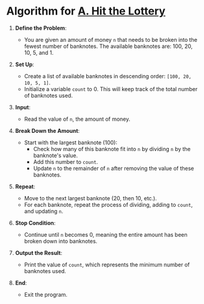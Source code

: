 # Algorithm for [A. Hit the Lottery](https://codeforces.com/problemset/problem/996/A)

1. **Define the Problem**:
   - You are given an amount of money `n` that needs to be broken into the fewest number of banknotes. The available banknotes are: 100, 20, 10, 5, and 1.

2. **Set Up**:
   - Create a list of available banknotes in descending order: `[100, 20, 10, 5, 1]`.
   - Initialize a variable `count` to 0. This will keep track of the total number of banknotes used.

3. **Input**:
   - Read the value of `n`, the amount of money.

4. **Break Down the Amount**:
   - Start with the largest banknote (100):
     - Check how many of this banknote fit into `n` by dividing `n` by the banknote's value.
     - Add this number to `count`.
     - Update `n` to the remainder of `n` after removing the value of these banknotes.

5. **Repeat**:
   - Move to the next largest banknote (20, then 10, etc.).
   - For each banknote, repeat the process of dividing, adding to `count`, and updating `n`.

6. **Stop Condition**:
   - Continue until `n` becomes 0, meaning the entire amount has been broken down into banknotes.

7. **Output the Result**:
   - Print the value of `count`, which represents the minimum number of banknotes used.

8. **End**:
   - Exit the program.